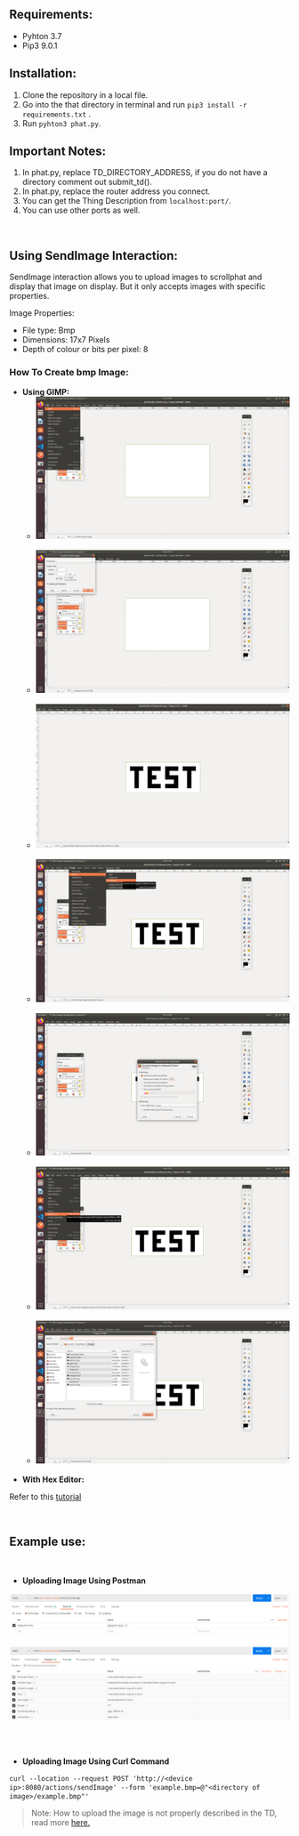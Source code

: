 ## Requirements:
* Pyhton 3.7
* Pip3 9.0.1 

## Installation:
1. Clone the repository in a local file.
2. Go into the that directory in terminal and run ``` pip3 install -r requirements.txt ``` .&nbsp;
3. Run ``` pyhton3 phat.py ```.

## Important Notes:

1. In phat.py, replace TD_DIRECTORY_ADDRESS, if you do not have a directory comment out submit_td().
2. In phat.py, replace the router address you connect.
3. You can get the Thing Description from ``` localhost:port/ ```.
4. You can use other ports as well.
 

&nbsp;
## Using SendImage Interaction:
SendImage interaction allows you to upload images to scrollphat and display that image on display. But it only accepts images with specific properties. 

Image Properties:
* File type: Bmp
* Dimensions: 17x7 Pixels
* Depth of colour or bits per pixel: 8

### How To Create bmp Image:
* **Using GIMP:**
    * ![readme1](readme_images/gimp1.png)&nbsp;
    * ![readme2](readme_images/gimp2.png)&nbsp;
    * ![readme3](readme_images/gimp3.png)&nbsp;
    * ![readme4](readme_images/gimp4.png)&nbsp;
    * ![readme5](readme_images/gimp5.png)&nbsp;
    * ![readme6](readme_images/gimp6.png)&nbsp;
    * ![readme7](readme_images/gimp7.png)&nbsp;
* **With Hex Editor:**

Refer to this [tutorial](https://medium.com/sysf/bits-to-bitmaps-a-simple-walkthrough-of-bmp-image-format-765dc6857393)

&nbsp;


## Example use:
&nbsp;

* **Uploading Image Using Postman**
&nbsp;

![readme8](readme_images/readme1.png)
![readme9](readme_images/readme2.png)&nbsp;

&nbsp;


* **Uploading Image Using Curl Command**

```
curl --location --request POST 'http://<device ip>:8080/actions/sendImage' --form 'example.bmp=@"<directory of image>/example.bmp"'
```
> Note: How to upload the image is not properly described in the TD, read more [here.](./proposal.md)





